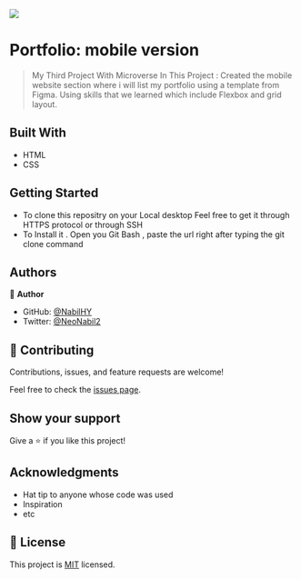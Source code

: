![](https://img.shields.io/badge/Microverse-blueviolet)

# Portfolio: mobile version 

> My Third Project With Microverse
  In This Project :
  Created the mobile website section where i will list my portfolio using a template from Figma.
  Using skills that we learned which include Flexbox and grid layout.
  


## Built With

- HTML
- CSS


## Getting Started

- To clone this repositry on your Local desktop
Feel free to get it through HTTPS protocol or through SSH
- To Install it . Open you Git Bash , paste the url right after typing the git clone command

## Authors

👤 **Author**

- GitHub: [@NabilHY](https://github.com/NabilHY)
- Twitter: [@NeoNabil2](https://twitter.com/NeoNabil2)



## 🤝 Contributing

Contributions, issues, and feature requests are welcome!

Feel free to check the [issues page](../../issues/).

## Show your support

Give a ⭐️ if you like this project!

## Acknowledgments

- Hat tip to anyone whose code was used
- Inspiration
- etc

## 📝 License

This project is [MIT](./MIT.md) licensed.